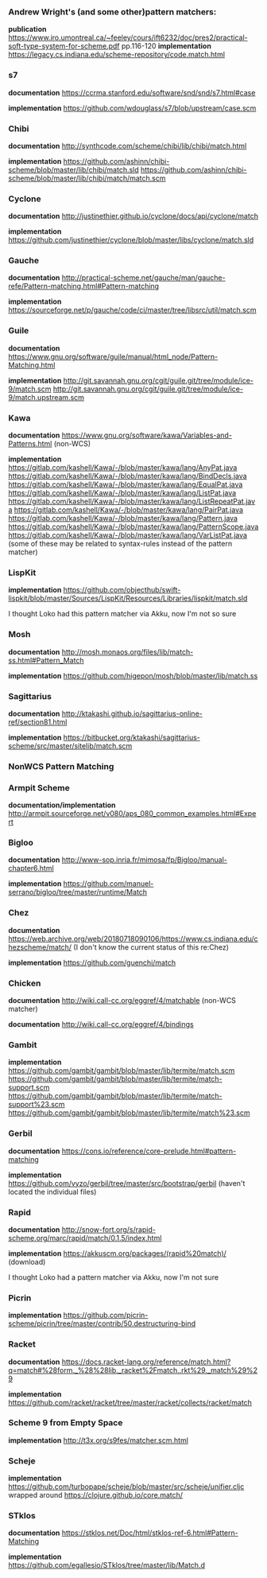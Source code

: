 ### Andrew Wright's (and some other)pattern matchers:

**publication**
<https://www.iro.umontreal.ca/~feeley/cours/ift6232/doc/pres2/practical-soft-type-system-for-scheme.pdf> pp.116-120
**implementation**
<https://legacy.cs.indiana.edu/scheme-repository/code.match.html>

### s7

**documentation**
<https://ccrma.stanford.edu/software/snd/snd/s7.html#case>

**implementation**
<https://github.com/wdouglass/s7/blob/upstream/case.scm>

### Chibi

**documentation**
<http://synthcode.com/scheme/chibi/lib/chibi/match.html>

**implementation**
<https://github.com/ashinn/chibi-scheme/blob/master/lib/chibi/match.sld>
<https://github.com/ashinn/chibi-scheme/blob/master/lib/chibi/match/match.scm>

### Cyclone

**documentation**
<http://justinethier.github.io/cyclone/docs/api/cyclone/match>

**implementation**
<https://github.com/justinethier/cyclone/blob/master/libs/cyclone/match.sld>

### Gauche

**documentation**
<http://practical-scheme.net/gauche/man/gauche-refe/Pattern-matching.html#Pattern-matching>

**implementation**
<https://sourceforge.net/p/gauche/code/ci/master/tree/libsrc/util/match.scm>

### Guile

**documentation**
<https://www.gnu.org/software/guile/manual/html_node/Pattern-Matching.html>

**implementation**
<http://git.savannah.gnu.org/cgit/guile.git/tree/module/ice-9/match.scm>
<http://git.savannah.gnu.org/cgit/guile.git/tree/module/ice-9/match.upstream.scm>

### Kawa

**documentation**
<https://www.gnu.org/software/kawa/Variables-and-Patterns.html>
(non-WCS)

**implementation**
<https://gitlab.com/kashell/Kawa/-/blob/master/kawa/lang/AnyPat.java>
<https://gitlab.com/kashell/Kawa/-/blob/master/kawa/lang/BindDecls.java>
<https://gitlab.com/kashell/Kawa/-/blob/master/kawa/lang/EqualPat.java>
<https://gitlab.com/kashell/Kawa/-/blob/master/kawa/lang/ListPat.java>
<https://gitlab.com/kashell/Kawa/-/blob/master/kawa/lang/ListRepeatPat.java>
<https://gitlab.com/kashell/Kawa/-/blob/master/kawa/lang/PairPat.java>
<https://gitlab.com/kashell/Kawa/-/blob/master/kawa/lang/Pattern.java>
<https://gitlab.com/kashell/Kawa/-/blob/master/kawa/lang/PatternScope.java>
<https://gitlab.com/kashell/Kawa/-/blob/master/kawa/lang/VarListPat.java>
(some of these may be related to syntax-rules instead of the pattern matcher)

### LispKit

**implementation**
<https://github.com/objecthub/swift-lispkit/blob/master/Sources/LispKit/Resources/Libraries/lispkit/match.sld>

I thought Loko had this pattern matcher via Akku, now I'm not so sure

### Mosh

**documentation**
<http://mosh.monaos.org/files/lib/match-ss.html#Pattern_Match>

**implementation**
<https://github.com/higepon/mosh/blob/master/lib/match.ss>


### Sagittarius

**documentation**
<http://ktakashi.github.io/sagittarius-online-ref/section81.html>

**implementation**
<https://bitbucket.org/ktakashi/sagittarius-scheme/src/master/sitelib/match.scm>

###  NonWCS Pattern Matching    

### Armpit Scheme

**documentation/implementation**
<http://armpit.sourceforge.net/v080/aps_080_common_examples.html#Expert>

### Bigloo

**documentation**
<http://www-sop.inria.fr/mimosa/fp/Bigloo/manual-chapter6.html>

**implementation**
<https://github.com/manuel-serrano/bigloo/tree/master/runtime/Match>

### Chez

**documentation**
<https://web.archive.org/web/20180718090106/https://www.cs.indiana.edu/chezscheme/match/>
(I don't know the current status of this re:Chez)

**implementation**
<https://github.com/guenchi/match>

### Chicken

**documentation**
<http://wiki.call-cc.org/eggref/4/matchable>
(non-WCS matcher)

**documentation**
<http://wiki.call-cc.org/eggref/4/bindings>

### Gambit

**implementation**
<https://github.com/gambit/gambit/blob/master/lib/termite/match.scm>
<https://github.com/gambit/gambit/blob/master/lib/termite/match-support.scm>
<https://github.com/gambit/gambit/blob/master/lib/termite/match-support%23.scm>
<https://github.com/gambit/gambit/blob/master/lib/termite/match%23.scm>

### Gerbil

**documentation**
<https://cons.io/reference/core-prelude.html#pattern-matching>

**implementation**
<https://github.com/vyzo/gerbil/tree/master/src/bootstrap/gerbil>
(haven't located the individual files)

### Rapid

**documentation**
<http://snow-fort.org/s/rapid-scheme.org/marc/rapid/match/0.1.5/index.html>

**implementation**
<https://akkuscm.org/packages/(rapid%20match)/>
(download)

I thought Loko had a pattern matcher via Akku, now I'm not sure

### Picrin

**implementation**
<https://github.com/picrin-scheme/picrin/tree/master/contrib/50.destructuring-bind>

### Racket

**documentation**
<https://docs.racket-lang.org/reference/match.html?q=match#%28form._%28%28lib._racket%2Fmatch..rkt%29._match%29%29>

**implementation**
<https://github.com/racket/racket/tree/master/racket/collects/racket/match>

### Scheme 9 from Empty Space

**implementation**
<http://t3x.org/s9fes/matcher.scm.html>

### Scheje

**implementation**
<https://github.com/turbopape/scheje/blob/master/src/scheje/unifier.cljc>
 wrapped around
<https://clojure.github.io/core.match/>

### STklos
**documentation**
<https://stklos.net/Doc/html/stklos-ref-6.html#Pattern-Matching>

**implementation**
<https://github.com/egallesio/STklos/tree/master/lib/Match.d>
